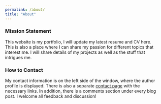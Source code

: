 ```yaml
---
permalink: /about/
title: "About"
---
```

### Mission Statement
This website is my portfolio, I will update my latest resume and CV here. This is also a place where I can share my passion for different topics that interest me. I will share details of my projects as well as the stuff that intrigues me.


### How to Contact
My contact information is on the left side of the window, where the author profile is displayed. There is also a separate [contact page](/contact/) with the necessary links. In addition, there is a comments section under every blog post. I welcome all feedback and discussion!